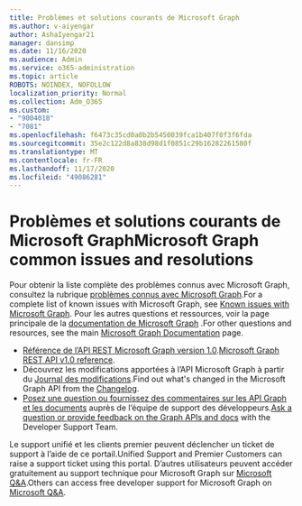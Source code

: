 ```yaml
---
title: Problèmes et solutions courants de Microsoft Graph
ms.author: v-aiyengar
author: AshaIyengar21
manager: dansimp
ms.date: 11/16/2020
ms.audience: Admin
ms.service: o365-administration
ms.topic: article
ROBOTS: NOINDEX, NOFOLLOW
localization_priority: Normal
ms.collection: Adm_O365
ms.custom:
- "9004018"
- "7081"
ms.openlocfilehash: f6473c35cd0a0b2b5450039fca1b407f0f3f6fda
ms.sourcegitcommit: 35e2c122d8a838d98d1f0851c29b16282261580f
ms.translationtype: MT
ms.contentlocale: fr-FR
ms.lasthandoff: 11/17/2020
ms.locfileid: "49086281"
---
```

# <a name="microsoft-graph-common-issues-and-resolutions"></a><span data-ttu-id="8f38f-102">Problèmes et solutions courants de Microsoft Graph</span><span class="sxs-lookup"><span data-stu-id="8f38f-102">Microsoft Graph common issues and resolutions</span></span>

<span data-ttu-id="8f38f-103">Pour obtenir la liste complète des problèmes connus avec Microsoft Graph, consultez la rubrique [problèmes connus avec Microsoft Graph](https://docs.microsoft.com/graph/known-issues).</span><span class="sxs-lookup"><span data-stu-id="8f38f-103">For a complete list of known issues with Microsoft Graph, see [Known issues with Microsoft Graph](https://docs.microsoft.com/graph/known-issues).</span></span> <span data-ttu-id="8f38f-104">Pour les autres questions et ressources, voir la page principale de la [documentation de Microsoft Graph](https://docs.microsoft.com/graph/) .</span><span class="sxs-lookup"><span data-stu-id="8f38f-104">For other questions and resources, see the main [Microsoft Graph Documentation](https://docs.microsoft.com/graph/) page.</span></span>

- <span data-ttu-id="8f38f-105">[Référence de l’API REST Microsoft Graph version 1.0](https://docs.microsoft.com/graph/api/overview?toc=.%2Fref%2Ftoc.json&view=graph-rest-1.0).</span><span class="sxs-lookup"><span data-stu-id="8f38f-105">[Microsoft Graph REST API v1.0 reference](https://docs.microsoft.com/graph/api/overview?toc=.%2Fref%2Ftoc.json&view=graph-rest-1.0).</span></span>
- <span data-ttu-id="8f38f-106">Découvrez les modifications apportées à l’API Microsoft Graph à partir du [Journal des modifications](https://docs.microsoft.com/graph/changelog).</span><span class="sxs-lookup"><span data-stu-id="8f38f-106">Find out what's changed in the Microsoft Graph API from the [Changelog](https://docs.microsoft.com/graph/changelog).</span></span> 
- <span data-ttu-id="8f38f-107">[Posez une question ou fournissez des commentaires sur les API Graph et les documents](https://aka.ms/GraphDeveloperSupport) auprès de l’équipe de support des développeurs.</span><span class="sxs-lookup"><span data-stu-id="8f38f-107">[Ask a question or provide feedback on the Graph APIs and docs](https://aka.ms/GraphDeveloperSupport) with the Developer Support Team.</span></span>

<span data-ttu-id="8f38f-108">Le support unifié et les clients premier peuvent déclencher un ticket de support à l’aide de ce portail.</span><span class="sxs-lookup"><span data-stu-id="8f38f-108">Unified Support and Premier Customers can raise a support ticket using this portal.</span></span> <span data-ttu-id="8f38f-109">D’autres utilisateurs peuvent accéder gratuitement au support technique pour Microsoft Graph sur [Microsoft Q&A](https://aka.ms/AskGraph).</span><span class="sxs-lookup"><span data-stu-id="8f38f-109">Others can access free developer support for Microsoft Graph on [Microsoft Q&A](https://aka.ms/AskGraph).</span></span>
